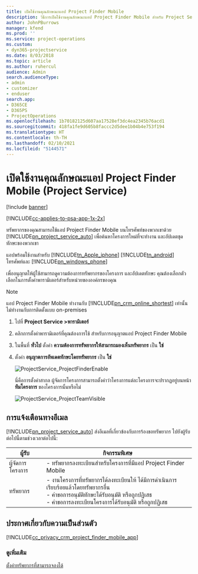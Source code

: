 ```yaml
---
title: เปิดใช้งานคุณลักษณะแอป Project Finder Mobile
description: วิธีการเปิดใช้งานคุณลักษณะแอป Project Finder Mobile สำหรับ Project Service
author: JohnPBurrows
manager: kfend
ms.prod: ''
ms.service: project-operations
ms.custom:
- dyn365-projectservice
ms.date: 8/03/2018
ms.topic: article
ms.author: ruhercul
audience: Admin
search.audienceType:
- admin
- customizer
- enduser
search.app:
- D365CE
- D365PS
- ProjectOperations
ms.openlocfilehash: 1b70182125d607aa17528ef3dc4ea2345b76acd1
ms.sourcegitcommit: 418fa1fe9d605b8faccc2d5dee1b04b4e753f194
ms.translationtype: HT
ms.contentlocale: th-TH
ms.lasthandoff: 02/10/2021
ms.locfileid: "5144571"
---
```

# <a name="enable-project-finder-mobile-app-features-project-service"></a>เปิดใช้งานคุณลักษณะแอป Project Finder Mobile (Project Service)

[!include [banner](../includes/psa-now-project-operations.md)]

[!INCLUDE[cc-applies-to-psa-app-1x-2x](../includes/cc-applies-to-psa-app-1x-2x.md)]

ทรัพยากรของคุณสามารถใช้แอป Project Finder Mobile บนโทรศัพท์ของพวกเขาด้วย [!INCLUDE[pn_project_service_auto](../includes/pn-project-service-auto.md)] เพื่อค้นหาโครงการใหม่ที่จะทำงาน และอัปเดตชุดทักษะของพวกเขา  
  
 แอปพร้อมใช้งานสำหรับ [!INCLUDE[tn_Apple_iphone](../includes/tn-apple-iphone.md)] [!INCLUDE[tn_android](../includes/tn-android.md)] โทรศัพท์และ [!INCLUDE[pn_windows_phone](../includes/pn-windows-phone.md)]  
    
 เพื่ออนุญาตให้ผู้ใช้สามารถดูความต้องการทรัพยากรของโครงการ และอัปเดตทักษะ คุณต้องเลือกตัวเลือกในการตั้งค่าพารามิเตอร์สำหรับหน่วยขององค์กรของคุณ
  
> [!NOTE]
>  แอป Project Finder Mobile ทำงานกับ [!INCLUDE[pn_crm_online_shortest](../includes/pn-crm-online-shortest.md)] เท่านั้น ไม่ทำงานกับการติดตั้งแบบ on-premises  
  
1. ไปที่ **Project Service >พารามิเตอร์**  
  
2. คลิกการตั้งค่าพารามิเตอร์ที่คุณต้องการใช้ สำหรับการอนุญาตแอป Project Finder Mobile  
  
3. ในพื้นที่ **ทั่วไป** ตั้งค่า **ความต้องการทรัพยากรให้สามารถมองเห็นทรัพยากร** เป็น **ใช่**  
  
4. ตั้งค่า **อนุญาตการอัพเดตทักษะโดยทรัพยากร** เป็น **ใช่**  
  
   ![ProjectService_ProjectFinderEnable](../psa/media/project-service-project-finder-enable.png "ProjectService_ProjectFinderEnable")  
  
   นี่คือการตั้งค่าสากล ผู้จัดการโครงการสามารถตั้งค่าว่าโครงการแต่ละโครงการจะปรากฏอยู่บนหน้า **ทีมโครงการ** ของโครงการนั้นหรือไม่  
  
   ![ProjectService_ProjectTeamVisible](../psa/media/project-service-project-team-visible.png "ProjectService_ProjectTeamVisible")  
  
## <a name="email-notifications"></a>การแจ้งเตือนทางอีเมล  
 [!INCLUDE[pn_project_service_auto](../includes/pn-project-service-auto.md)] ส่งอีเมลที่เกี่ยวข้องกับการร้องขอทรัพยากร ไปยังผู้รับต่อไปนี้ตามช่วงเวลาต่อไปนี้:  
  
|ผู้รับ|กิจกรรมพิเศษ|  
|---------------|-----------|  
|ผู้จัดการโครงการ|- ทรัพยากรลงทะเบียนสำหรับโครงการที่มีแอป Project Finder Mobile|  
|ทรัพยากร|- งานโครงการที่ทรัพยากรได้ลงทะเบียนให้ ได้มีการดำเนินการเรียบร้อยแล้วโดยทรัพยากรอื่น<br />- คำขอการอนุมัติทักษะได้รับอนุมัติ หรือถูกปฏิเสธ<br />- คำขอการลงทะเบียนโครงการได้รับอนุมัติ หรือถูกปฏิเสธ|  
  
## <a name="privacy-notice"></a>ประกาศเกี่ยวกับความเป็นส่วนตัว  
 [!INCLUDE[cc_privacy_crm_project_finder_mobile_app](../includes/cc-privacy-crm-project-finder-mobile-app.md)]  
  
### <a name="see-also"></a>ดูเพิ่มเติม  
 [ตั้งค่าทรัพยากรที่สามารถจองได้](../psa/set-up-resources.md)
